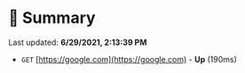 # 📖 Summary
Last updated: **6/29/2021, 2:13:39 PM**

- `GET` [https://google.com](https://google.com) - **Up** (190ms)
